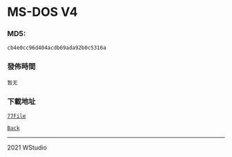 # MS-DOS V4
### MD5:
`cb4e0cc96d404acdb69ada92b0c5316a` 
### 發佈時間
`暂无`
### 下載地址
[`77File`](https://www.77file.com/s/dji9bxaAiYS)
   
[`Back`](../)   
   
----------------------------------
2021 WStudio  
